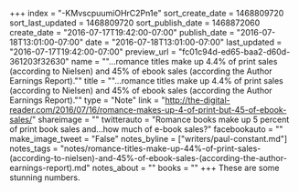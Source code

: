 +++
index = "-KMvscpuumiOHrC2Pn1e"
sort_create_date = 1468809720
sort_last_updated = 1468809720
sort_publish_date = 1468872060
create_date = "2016-07-17T19:42:00-07:00"
publish_date = "2016-07-18T13:01:00-07:00"
date = "2016-07-18T13:01:00-07:00"
last_updated = "2016-07-17T19:42:00-07:00"
preview_url = "fc01c94d-ed65-baa2-d60d-361203f32630"
name = "\"...romance titles make up 4.4% of print sales (according to Nielsen) and 45% of ebook sales (according the Author Earnings Report).\""
title = "\"...romance titles make up 4.4% of print sales (according to Nielsen) and 45% of ebook sales (according the Author Earnings Report).\""
type = "Note"
link = "http://the-digital-reader.com/2016/07/16/romance-makes-up-4-of-print-but-45-of-ebook-sales/"
shareimage = ""
twitterauto = "Romance books make up 5 percent of print book sales and...how much of e-book sales?"
facebookauto = ""
make_image_tweet = "False"
notes_byline = ["writers/paul-constant.md"]
notes_tags = "notes/romance-titles-make-up-44%-of-print-sales-(according-to-nielsen)-and-45%-of-ebook-sales-(according-the-author-earnings-report).md"
notes_about = ""
books = ""
+++
These are some stunning numbers.